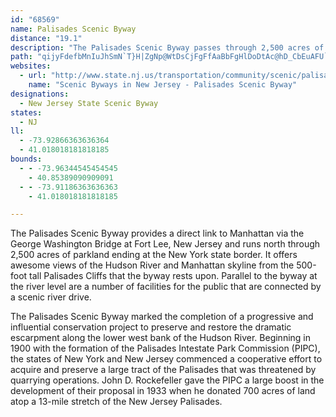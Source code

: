 ```yaml
---
id: "68569"
name: Palisades Scenic Byway
distance: "19.1"
description: "The Palisades Scenic Byway passes through 2,500 acres of New Jersey parkland before ending at the New York state border. The Parkway offers views of the Hudson River and Manhattan skyline from the 500-foot tall Palisades Cliffs."
path: "qijyFdefbMnIuJhSmN`T}H|ZgNp@WtDsCjFgFfAaBbFgHlDoDtAc@hD_CbEuAFU`Dg@x@KhAOxJc@xIe@|DUh\\sGvDDxThDzCD|DTrL?rBx@`Er@vJ~@tHxAfIbBtFjAvVbIxObFbOjEf[lGtAXrDhDlI`AnMrCbIl@~DDpJs@rKKlEWbF?lGl@bE~BrD|CxCbCzErDrElBvIzBjMtBzPlCnLjBtGbAbFxBlFbDxBrBhCrCxFlHrFxFhEbDlFxCpLTdK{AjF}@zM}C|KsBpJPhEjA`Bz@xQnJfOxD`HrDbK|DdGrCrNhHzQlJ|EhBxHxBfMfEnTpM|MdGnPpFvUvHrAhApLrIfL`BhG|@rE|@hGjBpIzFZ\\~BzBjDdD|ChEtAvFtGxBvErBrGnDtKbD"
websites:
  - url: "http://www.state.nj.us/transportation/community/scenic/palisades.shtm"
    name: "Scenic Byways in New Jersey - Palisades Scenic Byway"
designations:
  - New Jersey State Scenic Byway
states:
  - NJ
ll:
  - -73.92866363636364
  - 41.018018181818185
bounds:
  - - -73.96344545454545
    - 40.85389090909091
  - - -73.91186363636363
    - 41.018018181818185

---
```


The Palisades Scenic Byway provides a direct link to Manhattan via the George Washington Bridge at Fort Lee, New Jersey and runs north through 2,500 acres of parkland ending at the New York state border. It offers awesome views of the Hudson River and Manhattan skyline from the 500-foot tall Palisades Cliffs that the byway rests upon. Parallel to the byway at the river level are a number of facilities for the public that are connected by a scenic river drive.

The Palisades Scenic Byway marked the completion of a progressive and influential conservation project to preserve and restore the dramatic escarpment along the lower west bank of the Hudson River. Beginning in 1900 with the formation of the Palisades Intestate Park Commission (PIPC), the states of New York and New Jersey commenced a cooperative effort to acquire and preserve a large tract of the Palisades that was threatened by quarrying operations. John D. Rockefeller gave the PIPC a large boost in the development of their proposal in 1933 when he donated 700 acres of land atop a 13-mile stretch of the New Jersey Palisades.
